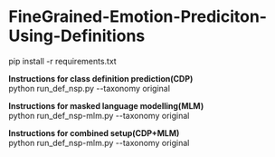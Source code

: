 # FineGrained-Emotion-Prediciton-Using-Definitions

pip install -r requirements.txt

**Instructions for class definition prediction(CDP)**<br/>
python run_def_nsp.py --taxonomy original

**Instructions for masked language modelling(MLM)**<br/>
python run_def_nsp-mlm.py --taxonomy original

**Instructions for combined setup(CDP+MLM)**<br/>
python run_def_nsp-mlm.py --taxonomy original
